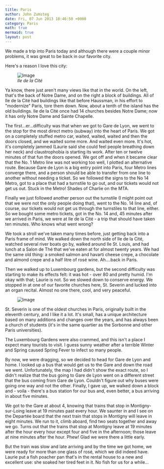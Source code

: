 ```yaml
---
title: Paris
author: John Zumsteg
date: Fri, 07 Jun 2013 18:46:50 +0000
category: Paris
math: true
mermaid: true
layout: post
---
```

We made a trip into Paris today and although there were a couple minor problems, it was great to be back in our favorite city.

Here's a reason I love this city:
<figure  class ="landscape">
    <img src="{{ "/assets/images/2013/06/Isle-de-la-Cite-1.jpg" | prepend: site.baseurl  }}" alt="Image" />
        <figcaption><em>Ile de la Cité</em></figcaption>
    </figure>

Ya know, there just aren't many views like that in the world. On the left, that's the back of Notre Dame, and on the right a block of buildings. All of Ile de la Cité had buildings like that before Haussman, in his effort to "modernize" Paris, tore them down. Now, about a tenth of the island has the old buildings. Ile de la Cité once had 14 churches besides Notre Dame; now it has only Notre Dame and Sainte Chapelle.

The first…er…difficulty was that when we got to Gare de Lyon, we went to the stop for the most direct metro (subway) into the heart of Paris. We got on a completely stuffed metro car, waited, waited, waited and then the doors closed, and we waited some more. And waited even more. It's hot, it's completely jammed (Laurie said she could feel people breathing down her neck) and claustrophobia is starting its work. After ten or twelve minutes of that fun the doors opened. We got off and when it became clear that the No. 1 Metro line was not working too well, I plotted an alternative route. Because Gare de Lyon is a big entry point into Paris, four Metro lines converge there, and a person should be able to transfer from one line to another without needing a ticket. So we followed the signs to the No 14 Metro, got to a place that had a turnstile to go out, and our tickets would not get us out. Stuck in the Metro! Shades of Charlie on the MTA.

Finally we just followed another person out the turnstile (I might point out that we were not the only people doing that), went to the No. 14 line and, of course, our tickets would not get us through the turnstiles to that line, either. So we bought some metro tickets, got in the No. 14 and, 45 minutes after we arrived in Paris, we were at Ile de la Cité - a trip that should have taken ten minutes. Who knows what went wrong?

We took a stroll we've taken many times before, just getting back into a Paris frame of mind. We walked down the north side of Ile de la Cité, watched several river boats go by, walked around Ile St. Louis, and had lunch at a Salon de Thé that we've eaten at for almost twenty years. We had the same old thing: a smoked salmon and havarti cheese crepe, a chocolate and almond crepe and a half litre of rosé wine. Ah….back in Paris.

Then we walked up to Luxembourg gardens, but the second difficulty was starting to make its effects felt: it was hot - over 80 and pretty humid. I'm okay with that; Laurie is not. So we slowed down to conserve energy. We stopped in at one of our favorite churches here, St. Severin and lucked into an organ recital. Almost no one there, cool, and very peaceful.
<figure class = "portrait">
	<img src="{{ "/assets/images/2013/06/St-Severin-11.jpg" | prepend: site.baseurl  }}" alt="Image" />
	<figcaption><em></em></figcaption>
</figure>

St. Severin is one of the oldest churches in Paris, originally built in the eleventh century, and I like it a lot. It's small, has a unique architecture based on many additions and changes over the years, and has always been a church of students (it's in the same quartier as the Sorbonne and other Paris universities).

The Luxembourg Gardens were also crammed, and this isn't a place I expect many tourists to visit. I guess sunny weather after a terrible Winter and Spring caused Spring Fever to infect so many people.

By now, we were dragging, so we decided to head for Gare de Lyon and home. I looked up a bus that would get us to the Gare and down the road we went. Unfortunately, the map I had didn't show the exact route, so I didn't realize that the bus going to Gare de Lyon went on a different street that the bus coming from Gare de Lyon. Couldn't figure out why buses were going one way and not the other. Finally, I gave up, we walked down a block and - voila - there's a bus station for our bus and, even better, a bus arriving in about five minutes.

We got to the Gare at about 4, knowing that trains that stop in Montigny-sur-Loing leave at 19 minutes past every hour. We saunter in and I see on the Departée board that the next train that stops in Montigny will leave in eight minutes. We run to it, climb aboard, find two seats together and away we go. Turns out that the trains that stop at Montigny leave at 19 minutes after the hour every hour except four and five in the afternoon; those leave at nine minutes after the hour. Phew! Glad we were there a little early.

But the train was slow and late arriving and by the time we got home, we were ready for more than one glass of rosé, which we did indeed have. Laurie put a fish poacher pan that's in the rental house to a new and excellent use: she soaked her tired feet in it. No fish for us for a while...
